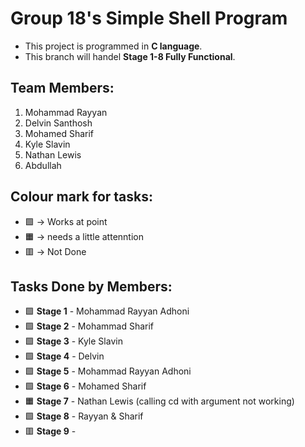 # Group 18's Simple Shell Program

- This project is programmed in **C language**.
- This branch will handel **Stage 1-8 Fully Functional**. 

## Team Members:
1. Mohammad Rayyan  
2. Delvin Santhosh  
3. Mohamed Sharif  
4. Kyle Slavin  
5. Nathan Lewis  
6. Abdullah  

## Colour mark for tasks:
- 🟩 -> Works at point
- 🟧 -> needs a little attenntion
- 🟥 -> Not Done

## Tasks Done by Members:
- 🟩 **Stage 1** - Mohammad Rayyan Adhoni
- 🟩 **Stage 2** - Mohammad Sharif         
- 🟩 **Stage 3** - Kyle Slavin             
- 🟩 **Stage 4** - Delvin                  
- 🟩 **Stage 5** - Mohammad Rayyan Adhoni  
- 🟩 **Stage 6** - Mohamed Sharif          
- 🟧 **Stage 7** - Nathan Lewis (calling cd with argument not working)           
- 🟩 **Stage 8** - Rayyan & Sharif      
- 🟥 **Stage 9** -                         

 